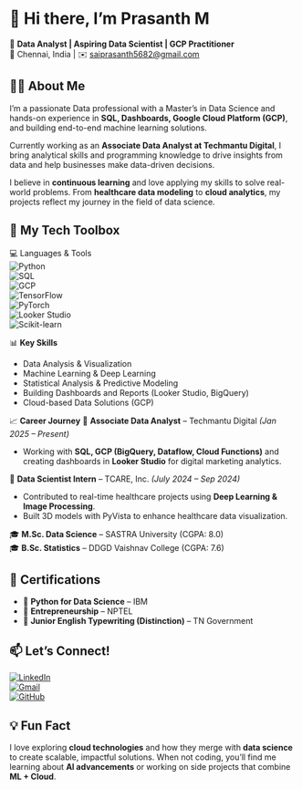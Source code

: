 # 👋 Hi there, I’m Prasanth M

🎯 **Data Analyst | Aspiring Data Scientist | GCP Practitioner**  
📍 Chennai, India | ✉️ saiprasanth5682@gmail.com

## 👨‍💻 About Me
I’m a passionate Data professional with a Master’s in Data Science and hands-on experience in **SQL, Dashboards, Google Cloud Platform (GCP)**, and building end-to-end machine learning solutions.  

Currently working as an **Associate Data Analyst at Techmantu Digital**, I bring analytical skills and programming knowledge to drive insights from data and help businesses make data-driven decisions.  

I believe in **continuous learning** and love applying my skills to solve real-world problems. From **healthcare data modeling** to **cloud analytics**, my projects reflect my journey in the field of data science.


## 🚀 My Tech Toolbox
💻 Languages & Tools  
![Python](https://img.shields.io/badge/-Python-3776AB?logo=python&logoColor=white&style=flat)  
![SQL](https://img.shields.io/badge/-SQL-4479A1?logo=mysql&logoColor=white&style=flat)    
![GCP](https://img.shields.io/badge/-Google%20Cloud-4285F4?logo=googlecloud&logoColor=white&style=flat)  
![TensorFlow](https://img.shields.io/badge/-TensorFlow-FF6F00?logo=tensorflow&logoColor=white&style=flat)  
![PyTorch](https://img.shields.io/badge/-PyTorch-EE4C2C?logo=pytorch&logoColor=white&style=flat)  
![Looker Studio](https://img.shields.io/badge/-Looker%20Studio-4285F4?logo=google&logoColor=white&style=flat)  
![Scikit-learn](https://img.shields.io/badge/-Scikit--learn-F7931E?logo=scikit-learn&logoColor=white&style=flat)

📊 **Key Skills** 
- Data Analysis & Visualization  
- Machine Learning & Deep Learning  
- Statistical Analysis & Predictive Modeling  
- Building Dashboards and Reports (Looker Studio, BigQuery)  
- Cloud-based Data Solutions (GCP)


📈 **Career Journey**
💼 **Associate Data Analyst** – Techmantu Digital *(Jan 2025 – Present)*  
- Working with **SQL, GCP (BigQuery, Dataflow, Cloud Functions)** and creating dashboards in **Looker Studio** for digital marketing analytics.  

💼 **Data Scientist Intern** – TCARE, Inc. *(July 2024 – Sep 2024)*  
- Contributed to real-time healthcare projects using **Deep Learning & Image Processing**.  
- Built 3D models with PyVista to enhance healthcare data visualization.

🎓 **M.Sc. Data Science** – SASTRA University (CGPA: 8.0)  
🎓 **B.Sc. Statistics** – DDGD Vaishnav College (CGPA: 7.6)



## 📜 Certifications
- 📌 **Python for Data Science** – IBM  
- 📌 **Entrepreneurship** – NPTEL  
- 📌 **Junior English Typewriting (Distinction)** – TN Government  

## 📫 Let’s Connect!
[![LinkedIn](https://img.shields.io/badge/-LinkedIn-0A66C2?logo=linkedin&logoColor=white&style=flat)](https://www.linkedin.com/in/prasanth-m-443a03283/)  
[![Gmail](https://img.shields.io/badge/-Gmail-D14836?logo=gmail&logoColor=white&style=flat)](mailto:saiprasanth5682@gmail.com)  
[![GitHub](https://img.shields.io/badge/-GitHub-181717?logo=github&logoColor=white&style=flat)](https://github.com/saiprasanth5682)



## 💡 Fun Fact
I love exploring **cloud technologies** and how they merge with **data science** to create scalable, impactful solutions. When not coding, you’ll find me learning about **AI advancements** or working on side projects that combine **ML + Cloud**.
